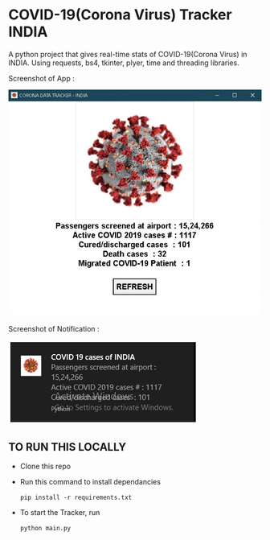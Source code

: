 # COVID-19(Corona Virus) Tracker INDIA
A python project that gives real-time stats of COVID-19(Corona Virus) in INDIA. 
Using requests, bs4, tkinter, plyer, time and threading libraries.

Screenshot of App :

![](screenshots/screenshot_app.jpg)


Screenshot of Notification :

![](screenshots/screenshot_notification.jpg)

## TO RUN THIS LOCALLY

- Clone this repo

- Run this command to install dependancies

  ```
  pip install -r requirements.txt
  ```
- To start the Tracker, run

  ```
  python main.py
  ```
